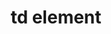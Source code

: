 ---
{
  "title": "td element",
  "description": "",
  "category": "html",
  "keywords": "td element,scope=\"row\"",
  "last_test_date": "2019-05-03",
  "test_results_url": "https://a11ysupport.io/tech/html/td_element",
  "test_url": "https://a11ysupport.io/tech/html/td_element",
  "stats": {
    "jaws": {
      "chrome": {
        "92": "y"
      },
      "edge": {
        "92": "y"
      },
      "ie": {
        "11.134": "y"
      },
      "firefox": {
        "66": "y"
      }
    },
    "narrator": {
      "edge": {
        "44.17763": "y"
      }
    },
    "nvda": {
      "chrome": {
        "92": "y"
      },
      "edge": {
        "92": "y"
      },
      "firefox": {
        "61.0.1": "y"
      }
    },
    "orca": {
      "firefox": {
        "69": "y"
      }
    },
    "talkback": {
      "and_chr": {
        "76": "y"
      }
    },
    "vo_ios": {
      "ios_saf": {
        "13.3": "y"
      }
    },
    "vo_macos": {
      "safari": {
        "13.0.4": "y"
      }
    }
  },
  "links": {
    "WHATWG HTML spec for td element": "https://html.spec.whatwg.org/multipage/tables.html#the-td-element",
    "HTML AAM for the td element": "https://w3c.github.io/html-aam/#el-td"
  }
}
---